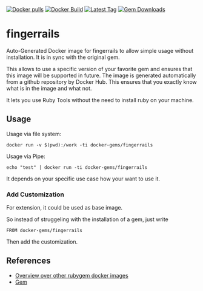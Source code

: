 [![Docker pulls](https://img.shields.io/docker/pulls/rubygem/fingerrails.svg)](https://hub.docker.com/r/rubygem/fingerrails/)
[![Docker Build](https://img.shields.io/docker/automated/rubygem/fingerrails.svg)](https://hub.docker.com/r/rubygem/fingerrails/)
[![Latest Tag](https://img.shields.io/github/tag/docker-rubygem/fingerrails.svg)](https://hub.docker.com/r/rubygem/fingerrails/)
[![Gem Downloads](https://img.shields.io/gem/dt/fingerrails.svg)](https://rubygems.org/gems/fingerrails/)
# fingerrails

Auto-Generated Docker image for fingerrails to allow simple usage without installation.
It is in sync with the original gem.

This allows to use a specific version of your favorite gem and ensures that this image will be supported in future.
The image is generated automatically from a github repository by Docker Hub.
This ensures that you exactly know what is in the image and what not.

It lets you use Ruby Tools without the need to install ruby on your machine.

## Usage

Usage via file system:

`docker run -v $(pwd):/work -ti docker-gems/fingerrails`

Usage via Pipe:

`echo "test" | docker run -ti docker-gems/fingerrails`

It depends on your specific use case how your want to use it.

### Add Customization

For extension, it could be used as base image.

So instead of struggeling with the installation of a gem, just write

`FROM docker-gems/fingerrails`

Then add the customization.

## References

 - [Overview over other rubygem docker images](https://github.com/thinkbot/docker-rubygem)
 - [Gem](https://rubygems.org/gems/fingerrails/)
